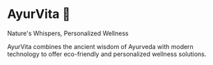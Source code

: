# AyurVita 🌿

Nature's Whispers, Personalized Wellness

AyurVita combines the ancient wisdom of Ayurveda with modern technology to offer eco-friendly and personalized wellness solutions.
